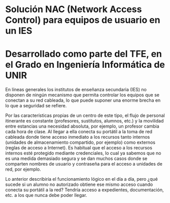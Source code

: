 # Solución NAC (Network Access Control) para equipos de usuario en un IES
# Desarrollado como parte del TFE, en el Grado en Ingeniería Informática de UNIR

En líneas generales los institutos de enseñanza secundaria (IES) no disponen de ningún mecanismo que permita controlar los equipos que se conectan a su red cableada, lo que puede suponer una enorme brecha en lo que a seguridad se refiere. 

Por las características propias de un centro de este tipo, el flujo de personal itinerante es constante (profesores, sustitutos, alumnos, etc.) y la movilidad entre estancias una necesidad absoluta, por ejemplo, un profesor cambia cada hora de clase. Al llegar a ella conecta su portátil a la toma de red cableada donde tiene acceso inmediato a los recursos tanto internos (unidades de almacenamiento compartido, por ejemplo) como externos (reglas de acceso a Internet). Es habitual que el acceso a los recursos internos esté protegido mediante credenciales, lo cual ya sabemos que no es una medida demasiado segura y se dan muchos casos donde se comparten nombres de usuario y contraseña para el acceso a unidades de red, por ejemplo.

Lo anterior describiría el funcionamiento lógico en el día a día, pero ¿qué sucede si un alumno no autorizado obtiene ese mismo acceso cuando conecta su portátil a la red? Tendría acceso a expedientes, documentación, etc. a los que nunca debe poder llegar.
